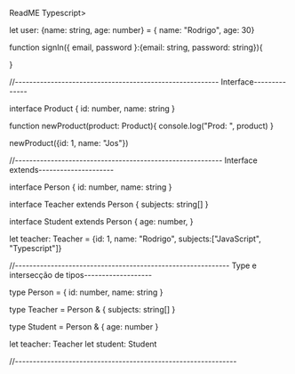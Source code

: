 ReadME Typescript>

let user: {name: string, age: number} = { name: "Rodrigo", age: 30}

function signIn({ email, password }:{email: string, password: string}){
    
}


//---------------------------------------------------------
Interface--------------

interface Product {
    id: number,
    name: string
}

function newProduct(product: Product){
console.log("Prod: ", product)
}

newProduct({id: 1, name: "Jos"})

//----------------------------------------------------------
Interface extends---------------------

interface Person {
    id: number,
    name: string
}

interface Teacher extends Person {
    subjects: string[]
}

interface Student extends Person {
    age: number,
}

let teacher: Teacher = {id: 1, name: "Rodrigo", subjects:["JavaScript", "Typescript"]}

//------------------------------------------------------------
Type e intersecção de tipos-------------------

type Person = {
    id: number,
    name: string
}

type Teacher = Person & {
    subjects: string[]
}

type Student = Person & {
    age: number
}

let teacher: Teacher
let student: Student

//--------------------------------------------------------------
